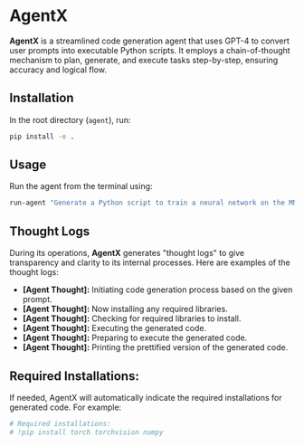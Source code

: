 # AgentX

**AgentX** is a streamlined code generation agent that uses GPT-4 to convert user prompts into executable Python scripts. It employs a chain-of-thought mechanism to plan, generate, and execute tasks step-by-step, ensuring accuracy and logical flow.

## Installation

In the root directory (`agent`), run:

```sh
pip install -e .
```

## Usage

Run the agent from the terminal using:

```sh
run-agent "Generate a Python script to train a neural network on the MNIST dataset using PyTorch."
```

## Thought Logs

During its operations, **AgentX** generates "thought logs" to give transparency and clarity to its internal processes. Here are examples of the thought logs:

- **[Agent Thought]:** Initiating code generation process based on the given prompt.
- **[Agent Thought]:** Now installing any required libraries.
- **[Agent Thought]:** Checking for required libraries to install.
- **[Agent Thought]:** Executing the generated code.
- **[Agent Thought]:** Preparing to execute the generated code.
- **[Agent Thought]:** Printing the prettified version of the generated code.

## Required Installations:

If needed, AgentX will automatically indicate the required installations for generated code. For example:

```python
# Required installations:
# !pip install torch torchvision numpy
```
